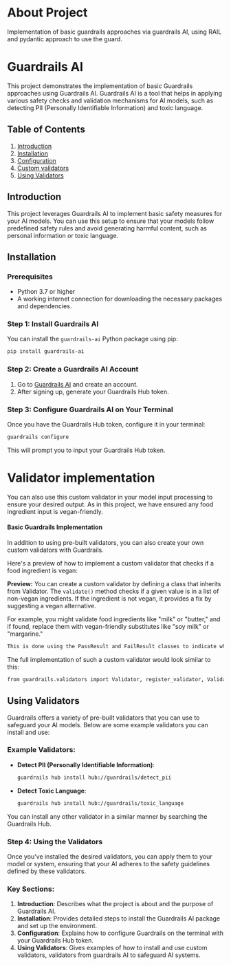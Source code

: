 # About Project
Implementation of basic guardrails approaches via guardrails AI, using RAIL and pydantic approach to use the guard.


# Guardrails AI

This project demonstrates the implementation of basic Guardrails approaches using Guardrails AI. Guardrails AI is a tool that helps in applying various safety checks and validation mechanisms for AI models, such as detecting PII (Personally Identifiable Information) and toxic language.

## Table of Contents
1. [Introduction](#introduction)
2. [Installation](#installation)
3. [Configuration](#configuration)
4. [Custom validators](#custom-validators)
4. [Using Validators](#using-validators)

## Introduction

This project leverages Guardrails AI to implement basic safety measures for your AI models. You can use this setup to ensure that your models follow predefined safety rules and avoid generating harmful content, such as personal information or toxic language.

## Installation

### Prerequisites

- Python 3.7 or higher
- A working internet connection for downloading the necessary packages and dependencies.

### Step 1: Install Guardrails AI

You can install the `guardrails-ai` Python package using pip:

```bash
pip install guardrails-ai
```

### Step 2: Create a Guardrails AI Account

1. Go to [Guardrails AI](https://www.guardrails.ai/) and create an account.
2. After signing up, generate your Guardrails Hub token.

### Step 3: Configure Guardrails AI on Your Terminal

Once you have the Guardrails Hub token, configure it in your terminal:

```bash
guardrails configure
```

This will prompt you to input your Guardrails Hub token.

# Validator implementation 
You can also use this custom validator in your model input processing to ensure your desired output. As in this project, we have ensured any food ingredient input is vegan-friendly.

#### Basic Guardrails Implementation
In addition to using pre-built validators, you can also create your own custom validators with Guardrails. 

Here's a preview of how to implement a custom validator that checks if a food ingredient is vegan:

**Preview:** You can create a custom validator by defining a class that inherits from Validator. The `validate()` method checks if a given value is in a list of non-vegan 
ingredients. If the ingredient is not vegan, it provides a fix by suggesting a vegan alternative.


For example, you might validate food ingredients like "milk" or "butter," and if found, replace them with vegan-friendly substitutes like "soy milk" or "margarine." 

``` bash
This is done using the PassResult and FailResult classes to indicate whether the validation passed or failed.
```

The full implementation of such a custom validator would look similar to this:

```bash
from guardrails.validators import Validator, register_validator, ValidationResult, PassResult, FailResult
```

## Using Validators

Guardrails offers a variety of pre-built validators that you can use to safeguard your AI models. Below are some example validators you can install and use:

### Example Validators:

- **Detect PII (Personally Identifiable Information)**:
  ```bash
  guardrails hub install hub://guardrails/detect_pii
  ```

- **Detect Toxic Language**:
  ```bash
  guardrails hub install hub://guardrails/toxic_language
  ```

You can install any other validator in a similar manner by searching the Guardrails Hub.

### Step 4: Using the Validators

Once you've installed the desired validators, you can apply them to your model or system, ensuring that your AI adheres to the safety guidelines defined by these validators.




### Key Sections:

1. **Introduction**: Describes what the project is about and the purpose of Guardrails AI.
2. **Installation**: Provides detailed steps to install the Guardrails AI package and set up the environment.
3. **Configuration**: Explains how to configure Guardrails on the terminal with your Guardrails Hub token.
4. **Using Validators**: Gives examples of how to install and use custom validators, validators from guardrails AI to safeguard AI systems.

